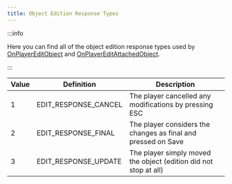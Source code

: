 ```yaml
---
title: Object Edition Response Types
---
```


:::info

Here you can find all of the object edition response types used by [OnPlayerEditObject](../callbacks/OnPlayerEditObject) and [OnPlayerEditAttachedObject](../callbacks/OnPlayerEditAttachedObject).

:::

| Value  | Definition | Description |
| ------ | --------- | ------------ |
| 1      | EDIT_RESPONSE_CANCEL | The player cancelled any modifications by pressing ESC |
| 2      | EDIT_RESPONSE_FINAL | The player considers the changes as final and pressed on Save |
| 3      | EDIT_RESPONSE_UPDATE  | The player simply moved the object (edition did not stop at all) |
